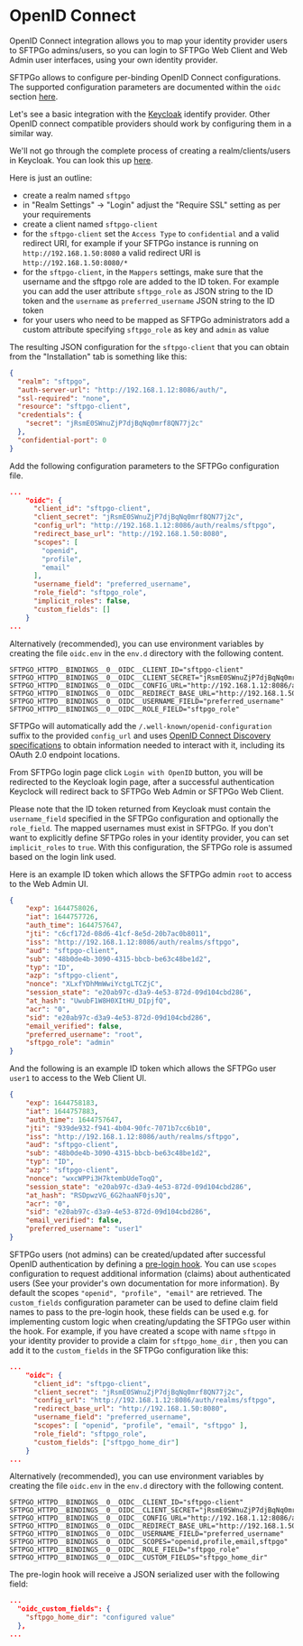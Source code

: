 # OpenID Connect

OpenID Connect integration allows you to map your identity provider users to SFTPGo admins/users,
so you can login to SFTPGo Web Client and Web Admin user interfaces, using your own identity provider.

SFTPGo allows to configure per-binding OpenID Connect configurations. The supported configuration parameters are documented within the `oidc` section [here](./full-configuration.md).

Let's see a basic integration with the [Keycloak](https://www.keycloak.org/) identify provider. Other OpenID connect compatible providers should work by configuring them in a similar way.

We'll not go through the complete process of creating a realm/clients/users in Keycloak. You can look this up [here](https://www.keycloak.org/docs/latest/server_admin/index.html#admin-console).

Here is just an outline:

- create a realm named `sftpgo`
- in "Realm Settings" -> "Login" adjust the "Require SSL" setting as per your requirements
- create a client named `sftpgo-client`
- for the `sftpgo-client` set the `Access Type` to `confidential` and a valid redirect URI, for example if your SFTPGo instance is running on `http://192.168.1.50:8080` a valid redirect URI is `http://192.168.1.50:8080/*`
- for the `sftpgo-client`, in the `Mappers` settings, make sure that the username and the sftpgo role are added to the ID token. For example you can add the user attribute `sftpgo_role` as JSON string to the ID token and the `username` as `preferred_username` JSON string to the ID token
- for your users who need to be mapped as SFTPGo administrators add a custom attribute specifying `sftpgo_role` as key and `admin` as value

The resulting JSON configuration for the `sftpgo-client` that you can obtain from the "Installation" tab is something like this:

```json
{
  "realm": "sftpgo",
  "auth-server-url": "http://192.168.1.12:8086/auth/",
  "ssl-required": "none",
  "resource": "sftpgo-client",
  "credentials": {
    "secret": "jRsmE0SWnuZjP7djBqNq0mrf8QN77j2c"
  },
  "confidential-port": 0
}
```

Add the following configuration parameters to the SFTPGo configuration file.

```json
...
    "oidc": {
      "client_id": "sftpgo-client",
      "client_secret": "jRsmE0SWnuZjP7djBqNq0mrf8QN77j2c",
      "config_url": "http://192.168.1.12:8086/auth/realms/sftpgo",
      "redirect_base_url": "http://192.168.1.50:8080",
      "scopes": [
        "openid",
        "profile",
        "email"
      ],
      "username_field": "preferred_username",
      "role_field": "sftpgo_role",
      "implicit_roles": false,
      "custom_fields": []
    }
...
```

Alternatively (recommended), you can use environment variables by creating the file `oidc.env` in the `env.d` directory with the following content.

```shell
SFTPGO_HTTPD__BINDINGS__0__OIDC__CLIENT_ID="sftpgo-client"
SFTPGO_HTTPD__BINDINGS__0__OIDC__CLIENT_SECRET="jRsmE0SWnuZjP7djBqNq0mrf8QN77j2c"
SFTPGO_HTTPD__BINDINGS__0__OIDC__CONFIG_URL="http://192.168.1.12:8086/auth/realms/sftpgo"
SFTPGO_HTTPD__BINDINGS__0__OIDC__REDIRECT_BASE_URL="http://192.168.1.50:8080"
SFTPGO_HTTPD__BINDINGS__0__OIDC__USERNAME_FIELD="preferred_username"
SFTPGO_HTTPD__BINDINGS__0__OIDC__ROLE_FIELD="sftpgo_role"
```

SFTPGo will automatically add the `/.well-known/openid-configuration` suffix to the provided `config_url` and uses [OpenID Connect Discovery specifications](https://openid.net/specs/openid-connect-discovery-1_0.html) to obtain information needed to interact with it, including its OAuth 2.0 endpoint locations.

From SFTPGo login page click `Login with OpenID` button, you will be redirected to the Keycloak login page, after a successful authentication Keyclock will redirect back to SFTPGo Web Admin or SFTPGo Web Client.

Please note that the ID token returned from Keycloak must contain the `username_field` specified in the SFTPGo configuration and optionally the `role_field`. The mapped usernames must exist in SFTPGo.
If you don't want to explicitly define SFTPGo roles in your identity provider, you can set `implicit_roles` to `true`. With this configuration, the SFTPGo role is assumed based on the login link used.

Here is an example ID token which allows the SFTPGo admin `root` to access to the Web Admin UI.

```json
{
    "exp": 1644758026,
    "iat": 1644757726,
    "auth_time": 1644757647,
    "jti": "c6cf172d-08d6-41cf-8e5d-20b7ac0b8011",
    "iss": "http://192.168.1.12:8086/auth/realms/sftpgo",
    "aud": "sftpgo-client",
    "sub": "48b0de4b-3090-4315-bbcb-be63c48be1d2",
    "typ": "ID",
    "azp": "sftpgo-client",
    "nonce": "XLxfYDhMmWwiYctgLTCZjC",
    "session_state": "e20ab97c-d3a9-4e53-872d-09d104cbd286",
    "at_hash": "UwubF1W8H0XItHU_DIpjfQ",
    "acr": "0",
    "sid": "e20ab97c-d3a9-4e53-872d-09d104cbd286",
    "email_verified": false,
    "preferred_username": "root",
    "sftpgo_role": "admin"
}
```

And the following is an example ID token which allows the SFTPGo user `user1` to access to the Web Client UI.

```json
{
    "exp": 1644758183,
    "iat": 1644757883,
    "auth_time": 1644757647,
    "jti": "939de932-f941-4b04-90fc-7071b7cc6b10",
    "iss": "http://192.168.1.12:8086/auth/realms/sftpgo",
    "aud": "sftpgo-client",
    "sub": "48b0de4b-3090-4315-bbcb-be63c48be1d2",
    "typ": "ID",
    "azp": "sftpgo-client",
    "nonce": "wxcWPPi3H7ktembUdeToqQ",
    "session_state": "e20ab97c-d3a9-4e53-872d-09d104cbd286",
    "at_hash": "RSDpwzVG_6G2haaNF0jsJQ",
    "acr": "0",
    "sid": "e20ab97c-d3a9-4e53-872d-09d104cbd286",
    "email_verified": false,
    "preferred_username": "user1"
}
```

SFTPGo users (not admins) can be created/updated after successful OpenID authentication by defining a [pre-login hook](./dynamic-user-mod.md).
You can use `scopes` configuration to request additional information (claims) about authenticated users (See your provider's own documentation for more information).
By default the scopes `"openid", "profile", "email"` are retrieved.
The `custom_fields` configuration parameter can be used to define claim field names to pass to the pre-login hook,
these fields can be used e.g. for implementing custom logic when creating/updating the SFTPGo user within the hook.
For example, if you have created a scope with name `sftpgo` in your identity provider to provide a claim for `sftpgo_home_dir` ,
then you can add it to the `custom_fields` in the SFTPGo configuration like this:

```json
...
    "oidc": {
      "client_id": "sftpgo-client",
      "client_secret": "jRsmE0SWnuZjP7djBqNq0mrf8QN77j2c",
      "config_url": "http://192.168.1.12:8086/auth/realms/sftpgo",
      "redirect_base_url": "http://192.168.1.50:8080",
      "username_field": "preferred_username",
      "scopes": [ "openid", "profile", "email", "sftpgo" ],
      "role_field": "sftpgo_role",
      "custom_fields": ["sftpgo_home_dir"]
    }
...
```

Alternatively (recommended), you can use environment variables by creating the file `oidc.env` in the `env.d` directory with the following content.

```shell
SFTPGO_HTTPD__BINDINGS__0__OIDC__CLIENT_ID="sftpgo-client"
SFTPGO_HTTPD__BINDINGS__0__OIDC__CLIENT_SECRET="jRsmE0SWnuZjP7djBqNq0mrf8QN77j2c"
SFTPGO_HTTPD__BINDINGS__0__OIDC__CONFIG_URL="http://192.168.1.12:8086/auth/realms/sftpgo"
SFTPGO_HTTPD__BINDINGS__0__OIDC__REDIRECT_BASE_URL="http://192.168.1.50:8080"
SFTPGO_HTTPD__BINDINGS__0__OIDC__USERNAME_FIELD="preferred_username"
SFTPGO_HTTPD__BINDINGS__0__OIDC__SCOPES="openid,profile,email,sftpgo"
SFTPGO_HTTPD__BINDINGS__0__OIDC__ROLE_FIELD="sftpgo_role"
SFTPGO_HTTPD__BINDINGS__0__OIDC__CUSTOM_FIELDS="sftpgo_home_dir"
```

The pre-login hook will receive a JSON serialized user with the following field:

```json
...
  "oidc_custom_fields": {
    "sftpgo_home_dir": "configured value"
  },
...
```
